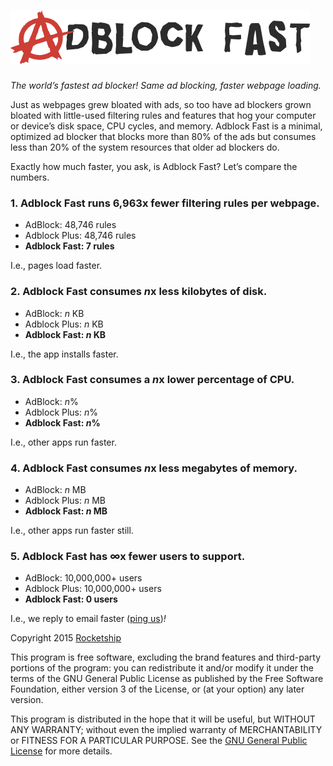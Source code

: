 # ![Adblock Fast](assets/promo/adblockfast.png)

*The world’s fastest ad blocker! Same ad blocking, faster webpage loading.*

Just as webpages grew bloated with ads, so too have ad blockers grown bloated
with little-used filtering rules and features that hog your computer or device’s
disk space, CPU cycles, and memory. Adblock Fast is a minimal, optimized ad
blocker that blocks more than 80% of the ads but consumes less than 20% of the
system resources that older ad blockers do.

Exactly how much faster, you ask, is Adblock Fast? Let’s compare the numbers.

### 1. Adblock Fast runs 6,963x fewer filtering rules per webpage.

* AdBlock: 48,746 rules
* Adblock Plus: 48,746 rules
* **Adblock Fast: 7 rules**

I.e., pages load faster.

### 2. Adblock Fast consumes <em>n</em>x less kilobytes of disk.

* AdBlock: <em>n</em> KB
* Adblock Plus: <em>n</em> KB
* **Adblock Fast: <em>n</em> KB**

I.e., the app installs faster.

### 3. Adblock Fast consumes a <em>n</em>x lower percentage of CPU.

* AdBlock: <em>n</em>%
* Adblock Plus: <em>n</em>%
* **Adblock Fast: <em>n</em>%**

I.e., other apps run faster.

### 4. Adblock Fast consumes <em>n</em>x less megabytes of memory.

* AdBlock: <em>n</em> MB
* Adblock Plus: <em>n</em> MB
* **Adblock Fast: <em>n</em> MB**

I.e., other apps run faster still.

### 5. Adblock Fast has ∞x fewer users to support.

* AdBlock: 10,000,000+ users
* Adblock Plus: 10,000,000+ users
* **Adblock Fast: 0 users**

I.e., we reply to email faster
([ping us](mailto:help@adblockfast.com))<em>!</em>

Copyright 2015 [Rocketship](http://rocketshipapps.com/)

This program is free software, excluding the brand features and third-party
portions of the program: you can redistribute it and/or modify it under the
terms of the GNU General Public License as published by the Free Software
Foundation, either version 3 of the License, or (at your option) any later
version.

This program is distributed in the hope that it will be useful, but WITHOUT ANY
WARRANTY; without even the implied warranty of MERCHANTABILITY or FITNESS FOR A
PARTICULAR PURPOSE. See the
[GNU General Public License](https://www.gnu.org/licenses/gpl.html) for more
details.
